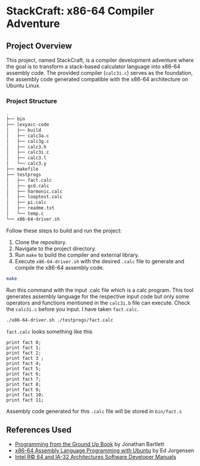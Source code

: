 # StackCraft: x86-64 Compiler Adventure

## Project Overview

This project, named StackCraft, is a compiler development adventure where the goal is to transform a stack-based calculator language into x86-64 assembly code. The provided compiler (`calc3i.c`) serves as the foundation, the assembly code generated compatible with the x86-64 architecture on Ubuntu Linux.


### Project Structure

```bash
.
├── bin
├── lexyacc-code
│   ├── build
│   ├── calc3a.c
│   ├── calc3g.c
│   ├── calc3.h
│   ├── calc3i.c
│   ├── calc3.l
│   └── calc3.y
├── makefile
├── testprogs
│   ├── fact.calc
│   ├── gcd.calc
│   ├── harmonic.calc
│   ├── looptest.calc
│   ├── pi.calc
│   ├── readme.txt
│   └── temp.c
└── x86-64-driver.sh

```


Follow these steps to build and run the project:

1. Clone the repository.
2. Navigate to the project directory.
3. Run `make` to build the compiler and external library.
4. Execute `x86-64-driver.sh` with the desired `.calc` file to generate and compile the x86-64 assembly code.


```bash
make
```


Run this command with the input .calc file which is a calc program. This tool generates assembly language for the respective input code but only some operators and functions mentioned in the `calc3i.b` file can execute. Check the `calc3i.c` before you input. I have taken `fact.calc`.

``` bash
./x86-64-driver.sh ./testprogs/fact.calc
```

`fact.calc` looks something like this 

```input calc
print fact 0;
print fact 1;
print fact 2;
print fact 3 ;
print fact 4;
print fact 5;
print fact 6;
print fact 7;
print fact 8;
print fact 9;
print fact 10;
print fact 11;
``` 

Assembly code generated for this `.calc` file will be stored in `bin/fact.s`


## References Used

- [Programming from the Ground Up Book](http://savannah.nongnu.org/projects/pgubook) by Jonathan Bartlett
- [x86-64 Assembly Language Programming with Ubuntu](http://www.egr.unlv.edu/~ed/x86.html) by Ed Jorgensen
- [Intel R© 64 and IA-32 Architectures Software Developer Manuals](https://software.intel.com/en-us/articles/intel-sdm)









